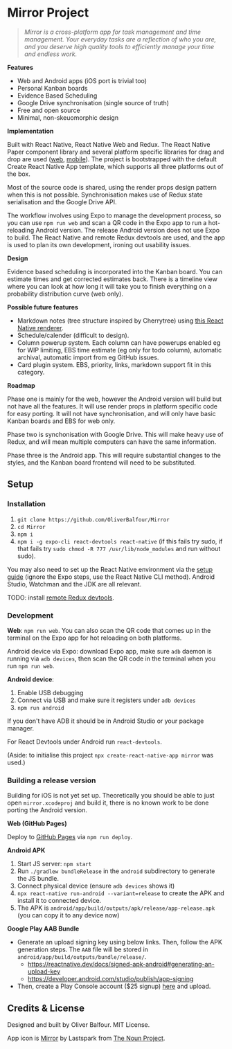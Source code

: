 
# Mirror Project

> *Mirror is a cross-platform app for task management and time management. Your everyday tasks are a reflection of who you are, and you deserve high quality tools to efficiently manage your time and endless work.*

**Features**

- Web and Android apps (iOS port is trivial too)
- Personal Kanban boards
- Evidence Based Scheduling
- Google Drive synchronisation (single source of truth)
- Free and open source
- Minimal, non-skeuomorphic design

**Implementation**

Built with React Native, React Native Web and Redux. The React Native Paper component library and several platform specific libraries for drag and drop are used ([web](https://github.com/atlassian/react-beautiful-dnd), [mobile](https://github.com/bear-junior/react-native-draganddrop-board)). The project is bootstrapped with the default Create React Native App template, which supports all three platforms out of the box.

Most of the source code is shared, using the render props design pattern when this is not possible. Synchronisation makes use of Redux state serialisation and the Google Drive API.

The workflow involves using Expo to manage the development process, so you can use `npm run web` and scan a QR code in the Expo app to run a hot-reloading Android version. The release Android version does not use Expo to build. The React Native and remote Redux devtools are used, and the app is used to plan its own development, ironing out usability issues.

**Design**

Evidence based scheduling is incorporated into the Kanban board. You can estimate times and get corrected estimates back. There is a timeline view where you can look at how long it will take you to finish everything on a probability distribution curve (web only).

**Possible future features**

- Markdown notes (tree structure inspired by Cherrytree) using [this React Native renderer](https://github.com/mientjan/react-native-markdown-renderer).
- Schedule/calender (difficult to design).
- Column powerup system. Each column can have powerups enabled eg for WIP limiting, EBS time estimate (eg only for todo column), automatic archival, automatic import from eg GitHub issues.
- Card plugin system. EBS, priority, links, markdown support fit in this category.

**Roadmap**

Phase one is mainly for the web, however the Android version will build but not have all the features. It will use render props in platform specific code for easy porting. It will not have synchronisation, and will only have basic Kanban boards and EBS for web only.

Phase two is synchonisation with Google Drive. This will make heavy use of Redux, and will mean multiple computers can have the same information.

Phase three is the Android app. This will require substantial changes to the styles, and the Kanban board frontend will need to be substituted.

## Setup

### Installation

1. `git clone https://github.com/OliverBalfour/Mirror`
2. `cd Mirror`
3. `npm i`
4. `npm i -g expo-cli react-devtools react-native` (if this fails try sudo, if that fails try `sudo chmod -R 777 /usr/lib/node_modules` and run without sudo).

You may also need to set up the React Native environment via the [setup guide](https://reactnative.dev/docs/environment-setup) (ignore the Expo steps, use the React Native CLI method). Android Studio, Watchman and the JDK are all relevant.

TODO: install [remote Redux devtools](https://github.com/zalmoxisus/remote-redux-devtools).

### Development

**Web**: `npm run web`. You can also scan the QR code that comes up in the terminal on the Expo app for hot reloading on both platforms.

Android device via Expo: download Expo app, make sure `adb` daemon is running via `adb devices`, then scan the QR code in the terminal when you run `npm run web`.

**Android device**:

1. Enable USB debugging
2. Connect via USB and make sure it registers under `adb devices`
3. `npm run android`

If you don't have ADB it should be in Android Studio or your package manager.

For React Devtools under Android run `react-devtools`.

(Aside: to initialise this project `npx create-react-native-app mirror` was used.)

### Building a release version

Building for iOS is not yet set up. Theoretically you should be able to just open `mirror.xcodeproj` and build it, there is no known work to be done porting the Android version.

**Web (GitHub Pages)**

Deploy to [GitHub Pages](https://oliverbalfour.github.io/Mirror/) via `npm run deploy`.

**Android APK**

1. Start JS server: `npm start`
2. Run `./gradlew bundleRelease` in the `android` subdirectory to generate the JS bundle.
3. Connect physical device (ensure `adb devices` shows it)
4. `npx react-native run-android --variant=release` to create the APK and install it to connected device.
5. The APK is `android/app/build/outputs/apk/release/app-release.apk` (you can copy it to any device now)

**Google Play AAB Bundle**

- Generate an upload signing key using below links. Then, follow the APK generation steps. The `AAB` file will be stored in `android/app/build/outputs/bundle/release/`.
  - https://reactnative.dev/docs/signed-apk-android#generating-an-upload-key
  - https://developer.android.com/studio/publish/app-signing
- Then, create a Play Console account ($25 signup) [here](https://play.google.com/apps/publish/signup/) and upload.

## Credits & License

Designed and built by Oliver Balfour. MIT License.

App icon is [Mirror](https://thenounproject.com/term/mirror/340140/) by Lastspark from [The Noun Project](http://thenounproject.com/).
